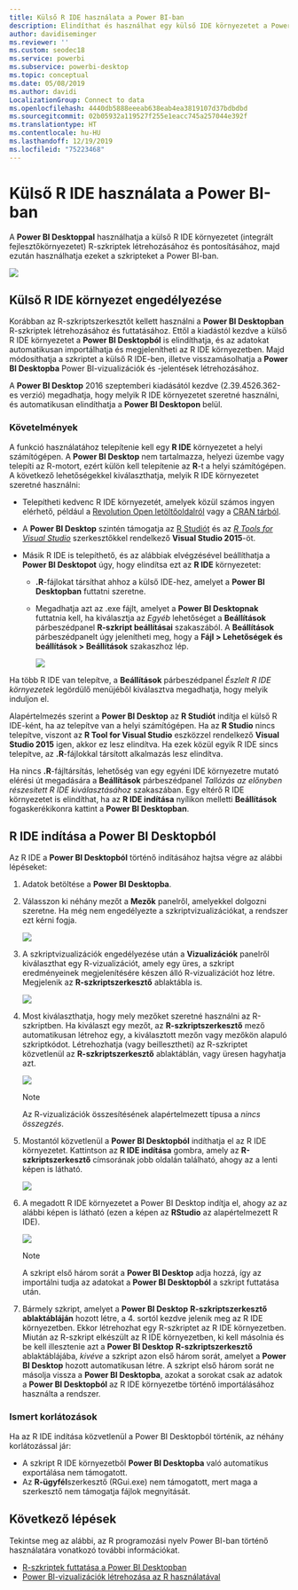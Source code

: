 ```yaml
---
title: Külső R IDE használata a Power BI-ban
description: Elindíthat és használhat egy külső IDE környezetet a Power BI-jal
author: davidiseminger
ms.reviewer: ''
ms.custom: seodec18
ms.service: powerbi
ms.subservice: powerbi-desktop
ms.topic: conceptual
ms.date: 05/08/2019
ms.author: davidi
LocalizationGroup: Connect to data
ms.openlocfilehash: 4440db5888eeeab638eab4ea3819107d37bdbdbd
ms.sourcegitcommit: 02b05932a119527f255e1eacc745a257044e392f
ms.translationtype: HT
ms.contentlocale: hu-HU
ms.lasthandoff: 12/19/2019
ms.locfileid: "75223468"
---
```

# <a name="use-an-external-r-ide-with-power-bi"></a>Külső R IDE használata a Power BI-ban
A **Power BI Desktoppal** használhatja a külső R IDE környezetet (integrált fejlesztőkörnyezetet) R-szkriptek létrehozásához és pontosításához, majd ezután használhatja ezeket a szkripteket a Power BI-ban.

![](media/desktop-r-ide/r-ide_1a.png)

## <a name="enable-an-external-r-ide"></a>Külső R IDE környezet engedélyezése
Korábban az R-szkriptszerkesztőt kellett használni a **Power BI Desktopban** R-szkriptek létrehozásához és futtatásához. Ettől a kiadástól kezdve a külső R IDE környezetet a **Power BI Desktopból** is elindíthatja, és az adatokat automatikusan importálhatja és megjelenítheti az R IDE környezetben. Majd módosíthatja a szkriptet a külső R IDE-ben, illetve visszamásolhatja a **Power BI Desktopba** Power BI-vizualizációk és -jelentések létrehozásához.

A **Power BI Desktop** 2016 szeptemberi kiadásától kezdve (2.39.4526.362-es verzió) megadhatja, hogy melyik R IDE környezetet szeretné használni, és automatikusan elindíthatja a **Power BI Desktopon** belül.

### <a name="requirements"></a>Követelmények
A funkció használatához telepítenie kell egy **R IDE** környezetet a helyi számítógépen. A **Power BI Desktop** nem tartalmazza, helyezi üzembe vagy telepíti az R-motort, ezért külön kell telepítenie az **R**-t a helyi számítógépen. A következő lehetőségekkel kiválaszthatja, melyik R IDE környezetet szeretné használni:

* Telepítheti kedvenc R IDE környezetét, amelyek közül számos ingyen elérhető, például a [Revolution Open letöltőoldalról](https://mran.revolutionanalytics.com/download/) vagy a [CRAN tárból](https://cran.r-project.org/bin/windows/base/).
* A **Power BI Desktop** szintén támogatja az [R Studiót](https://www.rstudio.com/) és az [*R Tools for Visual Studio*](/visualstudio/rtvs) szerkesztőkkel rendelkező **Visual Studio 2015**-öt.
* Másik R IDE is telepíthető, és az alábbiak elvégzésével beállíthatja a **Power BI Desktopot** úgy, hogy elindítsa ezt az **R IDE** környezetet:
  
  * **.R**-fájlokat társíthat ahhoz a külső IDE-hez, amelyet a **Power BI Desktopban** futtatni szeretne.
  * Megadhatja azt az .exe fájlt, amelyet a **Power BI Desktopnak** futtatnia kell, ha kiválasztja az *Egyéb* lehetőséget a **Beállítások** párbeszédpanel **R-szkript beállításai** szakaszából. A **Beállítások** párbeszédpanelt úgy jelenítheti meg, hogy a **Fájl > Lehetőségek és beállítások > Beállítások** szakaszhoz lép.
    
    ![](media/desktop-r-ide/r-ide_1b.png)

Ha több R IDE van telepítve, a **Beállítások** párbeszédpanel *Észlelt R IDE környezetek* legördülő menüjéből kiválasztva megadhatja, hogy melyik induljon el.

Alapértelmezés szerint a **Power BI Desktop** az **R Studiót** indítja el külső R IDE-ként, ha az telepítve van a helyi számítógépen. Ha az **R Studio** nincs telepítve, viszont az **R Tool for Visual Studio** eszközzel rendelkező **Visual Studio 2015** igen, akkor ez lesz elindítva. Ha ezek közül egyik R IDE sincs telepítve, az **.R**-fájlokkal társított alkalmazás lesz elindítva.

Ha nincs **.R**-fájltársítás, lehetőség van egy egyéni IDE környezetre mutató elérési út megadására a **Beállítások** párbeszédpanel *Tallózás az előnyben részesített R IDE kiválasztásához* szakaszában. Egy eltérő R IDE környezetet is elindíthat, ha az **R IDE indítása** nyílikon melletti **Beállítások** fogaskerékikonra kattint a **Power BI Desktopban**.

## <a name="launch-an-r-ide-from-power-bi-desktop"></a>R IDE indítása a Power BI Desktopból
Az R IDE a **Power BI Desktopból** történő indításához hajtsa végre az alábbi lépéseket:

1. Adatok betöltése a **Power BI Desktopba**.
2. Válasszon ki néhány mezőt a **Mezők** panelről, amelyekkel dolgozni szeretne. Ha még nem engedélyezte a szkriptvizualizációkat, a rendszer ezt kérni fogja.
   
   ![](media/desktop-r-ide/r-ide_3.png)
3. A szkriptvizualizációk engedélyezése után a **Vizualizációk** panelről kiválaszthat egy R-vizualizációt, amely egy üres, a szkript eredményeinek megjelenítésére készen álló R-vizualizációt hoz létre. Megjelenik az **R-szkriptszerkesztő** ablaktábla is.
   
   ![](media/desktop-r-ide/r-ide_4.png)
4. Most kiválaszthatja, hogy mely mezőket szeretné használni az R-szkriptben. Ha kiválaszt egy mezőt, az **R-szkriptszerkesztő** mező automatikusan létrehoz egy, a kiválasztott mezőn vagy mezőkön alapuló szkriptkódot. Létrehozhatja (vagy beillesztheti) az R-szkriptet közvetlenül az **R-szkriptszerkesztő** ablaktáblán, vagy üresen hagyhatja azt.
   
   ![](media/desktop-r-ide/r-ide_5.png)
   
   > [!NOTE]
   > Az R-vizualizációk összesítésének alapértelmezett típusa a *nincs összegzés*.
   > 
   > 
5. Mostantól közvetlenül a **Power BI Desktopból** indíthatja el az R IDE környezetet. Kattintson az **R IDE indítása** gombra, amely az **R-szkriptszerkesztő** címsorának jobb oldalán található, ahogy az a lenti képen is látható.
   
   ![](media/desktop-r-ide/r-ide_6.png)
6. A megadott R IDE környezetet a Power BI Desktop indítja el, ahogy az az alábbi képen is látható (ezen a képen az **RStudio** az alapértelmezett R IDE).
   
   ![](media/desktop-r-ide/r-ide_7.png)
   
   > [!NOTE]
   > A szkript első három sorát a **Power BI Desktop** adja hozzá, így az importálni tudja az adatokat a **Power BI Desktopból** a szkript futtatása után.
   > 
   > 
7. Bármely szkript, amelyet a **Power BI Desktop** **R-szkriptszerkesztő ablaktábláján** hozott létre, a 4. sortól kezdve jelenik meg az R IDE környezetben. Ekkor létrehozhat egy R-szkriptet az R IDE környezetben. Miután az R-szkript elkészült az R IDE környezetben, ki kell másolnia és be kell illesztenie azt a **Power BI Desktop** **R-szkriptszerkesztő** ablaktáblájába, *kivéve* a szkript azon első három sorát, amelyet a **Power BI Desktop** hozott automatikusan létre. A szkript első három sorát ne másolja vissza a **Power BI Desktopba**, azokat a sorokat csak az adatok a **Power BI Desktopból** az R IDE környezetbe történő importálásához használta a rendszer.

### <a name="known-limitations"></a>Ismert korlátozások
Ha az R IDE indítása közvetlenül a Power BI Desktopból történik, az néhány korlátozással jár:

* A szkript R IDE környezetből **Power BI Desktopba** való automatikus exportálása nem támogatott.
* Az **R-ügyfél**szerkesztő (RGui.exe) nem támogatott, mert maga a szerkesztő nem támogatja fájlok megnyitását.

## <a name="next-steps"></a>Következő lépések
Tekintse meg az alábbi, az R programozási nyelv Power BI-ban történő használatára vonatkozó további információkat.

* [R-szkriptek futtatása a Power BI Desktopban](desktop-r-scripts.md)
* [Power BI-vizualizációk létrehozása az R használatával](desktop-r-visuals.md)

